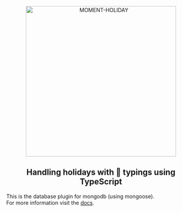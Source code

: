 <p align="center">
  <img alt="MOMENT-HOLIDAY" width="400px" src="https://raw.githubusercontent.com/nesto-software/moment-holiday/master/docs/assets/images/moment-holiday.png" />
</p>
<h2 align="center">Handling holidays with 💪 typings using TypeScript</h2>

This is the database plugin for mongodb (using mongoose).   
For more information visit the [docs](https://nesto-software.github.io/moment-holiday/docs/).